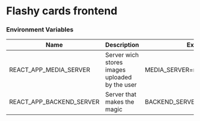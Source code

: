 # Flashy cards frontend

### Environment Variables

| Name                     | Description                                    | Example                           | Location              |
| ------------------------ | ---------------------------------------------- | --------------------------------- | --------------------- |
| REACT_APP_MEDIA_SERVER   | Server wich stores images uploaded by the user | MEDIA_SERVER=media.flashycards.co | frontend/src/agent.js |
| REACT_APP_BACKEND_SERVER | Server that makes the magic                    | BACKEND_SERVER=api.flashycards.co | frontend/src/agent.js |
